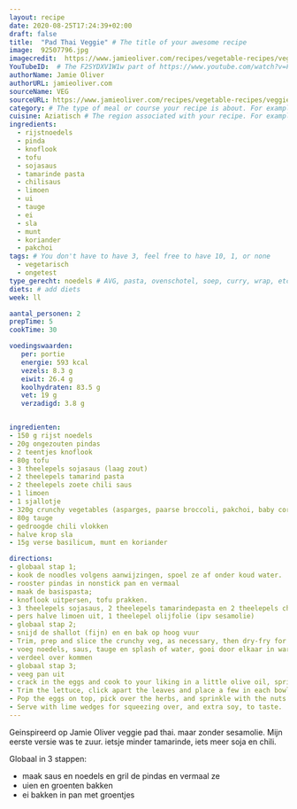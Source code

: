 ```yaml
---
layout: recipe
date: 2020-08-25T17:24:39+02:00
draft: false
title:  "Pad Thai Veggie" # The title of your awesome recipe
image:  92507796.jpg
imagecredit:  https://www.jamieoliver.com/recipes/vegetable-recipes/veggie-pad-thai/
YouTubeID:  # The F2SYDXV1W1w part of https://www.youtube.com/watch?v=F2SYDXV1W1w
authorName: Jamie Oliver
authorURL: jamieoliver.com
sourceName: VEG
sourceURL: https://www.jamieoliver.com/recipes/vegetable-recipes/veggie-pad-thai/
category: # The type of meal or course your recipe is about. For example: "dinner", "entree", or "dessert".
cuisine: Aziatisch # The region associated with your recipe. For example, Italiaans, Mediterraans", or Eigen.
ingredients:
  - rijstnoedels
  - pinda
  - knoflook
  - tofu
  - sojasaus
  - tamarinde pasta
  - chilisaus
  - limoen
  - ui
  - tauge
  - ei
  - sla
  - munt
  - koriander
  - pakchoi
tags: # You don't have to have 3, feel free to have 10, 1, or none
  - vegetarisch
  - ongetest
type_gerecht: noedels # AVG, pasta, ovenschotel, soep, curry, wrap, etc.
diets: # add diets
week: ll

aantal_personen: 2
prepTime: 5
cookTime: 30

voedingswaarden:
   per: portie
   energie: 593 kcal
   vezels: 8.3 g
   eiwit: 26.4 g
   koolhydraten: 83.5 g
   vet: 19 g
   verzadigd: 3.8 g


ingredienten:
- 150 g rijst noedels
- 20g ongezouten pindas
- 2 teentjes knoflook
- 80g tofu
- 3 theelepels sojasaus (laag zout)
- 2 theelepels tamarind pasta
- 2 theelepels zoete chili saus
- 1 limoen
- 1 sjallotje
- 320g crunchy vegetables (asparges, paarse broccoli, pakchoi, baby corn)
- 80g tauge
- gedroogde chili vlokken
- halve krop sla
- 15g verse basilicum, munt en koriander

directions:
- globaal stap 1;
- kook de noodles volgens aanwijzingen, spoel ze af onder koud water.
- rooster pindas in nonstick pan en vermaal
- maak de basispasta;
- knoflook uitpersen, tofu prakken.
- 3 theelepels sojasaus, 2 theelepels tamarindepasta en 2 theelepels chilisaus
- pers halve limoen uit, 1 theelepel olijfolie (ipv sesamolie)
- globaal stap 2;
- snijd de shallot (fijn) en en bak op hoog vuur
- Trim, prep and slice the crunchy veg, as necessary, then dry-fry for 4 minutes, or until lightly charred (to bring out a nutty, slightly smoky flavour).
- voeg noedels, saus, tauge en splash of water, gooi door elkaar in warme pan voor 1 minuut
- verdeel over kommen
- globaal stap 3;
- veeg pan uit
- crack in the eggs and cook to your liking in a little olive oil, sprinkling with a pinch of chilli flakes.
- Trim the lettuce, click apart the leaves and place a few in each bowl.
- Pop the eggs on top, pick over the herbs, and sprinkle with the nuts.
- Serve with lime wedges for squeezing over, and extra soy, to taste.
---
```


Geinspireerd op Jamie Oliver veggie pad thai. maar zonder sesamolie.
Mijn eerste versie was te zuur. ietsje minder tamarinde, iets meer soja en chili.

Globaal in 3 stappen:
- maak saus en noedels en gril de pindas en vermaal ze
- uien en groenten bakken
- ei bakken in pan met groentjes
